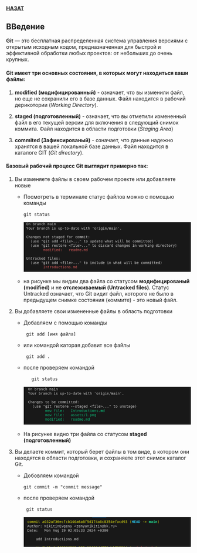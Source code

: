 
#### [НАЗАТ](readme.md)
## ВВедение


**Git** — это бесплатная распределенная система управления версиями с открытым исходным кодом, предназначенная для быстрой и эффективной обработки любых проектов: от небольших до очень крупных.

#### Git имеет три основных состояния, в которых могут находиться ваши файлы: 

1. **modified (модифицированный)** - означает, что вы изменили файл, но еще не сохранили его в базе данных. Файл находится в рабочий дерикотории (*Working Directory*).


2. **staged (подготовленный)** - означает, что вы отметили измененный файл в его текущей версии для включения в следующий снимок коммита. Файл находится в oбласти подготовки (*Staging Area*)

3. **commited (Зафиксированый)** - означает, что данные надежно хранятся в вашей локальной базе данных. Файл находится в каталоге GIT (*Git directory*).


#### Базовый рабочий процесс Git выглядит примерно так:

1. Вы изменяете файлы в своем рабочем проекте или добавляете новые 

    + Посмотреть в терминале статус файлов можно с помощью команды 
        
          git status
    
      ![Git](./assets/1.png)
    + на рисунке мы видим два файла со статусом **модифицированый (modified)** и не **отслеживаемый (Untracked files)**. Статус Untracked означает, что Git видит файл, которого не было в предыдущем снимке состояния (коммите) - это новый файл.

2. Вы добавляете свои измененные файлы в область подготовки
    + Добавляем с помощью команды 

           git add [имя файла]

     + или командой каторая добавит все файлы 

            git add . 

    + после проверяем командой 
    
             git status

      ![Git](./assets/2.png)

    + На рисунке видно три файла  со статусом **staged (подготовленный)** 

      

3. Вы делаете коммит, который берет файлы в том виде, в котором они находятся в области подготовки, и сохраняете этот снимок каталог Git.

   + Добовляем командой 

         git commit -m "commit message"

   + после проверяем командой  

          git status

      ![Git](./assets/3.png)







